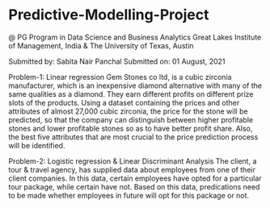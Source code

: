 # Predictive-Modelling-Project

@ PG Program in Data Science and Business Analytics
Great Lakes Institute of Management, India & The University of Texas, Austin

Submitted by:   Sabita Nair Panchal
Submitted on:   01 August, 2021


Problem-1: Linear regression
Gem Stones co ltd, is a cubic zirconia manufacturer, which is an inexpensive diamond alternative with many of the same qualities as a diamond. 
They earn different profits on different prize slots of the products. Using a dataset containing the prices and other attributes of
almost 27,000 cubic zirconia, the price for the stone will be predicted, so that the company can distinguish between higher profitable stones and
lower profitable stones so as to have better profit share. Also, the best five attributes that are most crucial to the price prediction process will be
identified.


Problem-2: Logistic regression & Linear Discriminant Analysis
The client, a tour & travel agency, has supplied data about employees from one of their client companies. In this data, certain employees have
opted for a particular tour package, while certain have not. Based on this data, predications need to be made whether employees in future will opt
for this package or not.
